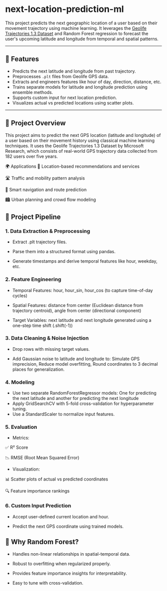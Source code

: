 # next-location-prediction-ml

This project predicts the next geographic location of a user based on their movement trajectory using machine learning. It leverages the [Geolife Trajectories 1.3 Dataset](https://www.microsoft.com/en-us/download/details.aspx?id=52367) and Random Forest regression to forecast the user's upcoming latitude and longitude from temporal and spatial patterns.

---

## 🚀 Features

- Predicts the next latitude and longitude from past trajectory.
- Preprocesses `.plt` files from Geolife GPS data.
- Extracts and engineers features like hour of day, direction, distance, etc.
- Trains separate models for latitude and longitude prediction using ensemble methods.
- Supports custom input for next location prediction.
- Visualizes actual vs predicted locations using scatter plots.

---

## 🧭 Project Overview
This project aims to predict the next GPS location (latitude and longitude) of a user based on their movement history using classical machine learning techniques. It uses the Geolife Trajectories 1.3 Dataset by Microsoft Research, which consists of real-world GPS trajectory data collected from 182 users over five years.

🌍 Applications
📱 Location-based recommendations and services

🛣️ Traffic and mobility pattern analysis

🧭 Smart navigation and route prediction

🏙️ Urban planning and crowd flow modeling

## 📌 Project Pipeline
### 1. Data Extraction & Preprocessing
- Extract .plt trajectory files.

- Parse them into a structured format using pandas.

- Generate timestamps and derive temporal features like hour, weekday, etc.

### 2. Feature Engineering
- Temporal Features: hour, hour_sin, hour_cos (to capture time-of-day cycles)

- Spatial Features: distance from center (Euclidean distance from trajectory centroid), angle from center (directional component)

- Target Variables: next latitude and next longitude generated using a one-step time shift (.shift(-1))

### 3. Data Cleaning & Noise Injection
- Drop rows with missing target values.

- Add Gaussian noise to latitude and longitude to: Simulate GPS imprecision, Reduce model overfitting, Round coordinates to 3 decimal places for generalization.

### 4. Modeling
- Use two separate RandomForestRegressor models: One for predicting the next latitude and another for predicting the next longitude
- Apply GridSearchCV with 5-fold cross-validation for hyperparameter tuning.
- Use a StandardScaler to normalize input features.

### 5. Evaluation
- Metrics:

✅ R² Score

📉 RMSE (Root Mean Squared Error)

- Visualization:

📊 Scatter plots of actual vs predicted coordinates

🔍 Feature importance rankings

### 6. Custom Input Prediction
- Accept user-defined current location and hour.

- Predict the next GPS coordinate using trained models.

## 🧠 Why Random Forest?
- Handles non-linear relationships in spatial-temporal data.

- Robust to overfitting when regularized properly.

- Provides feature importance insights for interpretability.

- Easy to tune with cross-validation.



